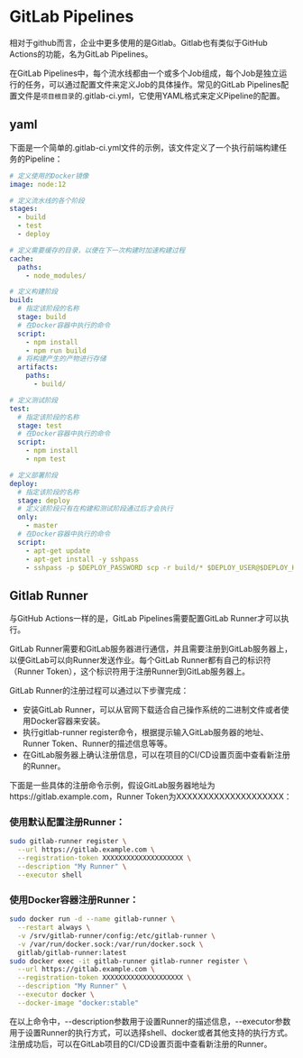 # GitLab Pipelines
相对于github而言，企业中更多使用的是Gitlab。Gitlab也有类似于GitHub Actions的功能，名为GitLab Pipelines。

在GitLab Pipelines中，每个流水线都由一个或多个Job组成，每个Job是独立运行的任务，可以通过配置文件来定义Job的具体操作。常见的GitLab Pipelines配置文件是`项目根目录`的.gitlab-ci.yml，它使用YAML格式来定义Pipeline的配置。

## yaml

下面是一个简单的.gitlab-ci.yml文件的示例，该文件定义了一个执行前端构建任务的Pipeline：

```yaml
# 定义使用的Docker镜像
image: node:12

# 定义流水线的各个阶段
stages:
  - build
  - test
  - deploy

# 定义需要缓存的目录，以便在下一次构建时加速构建过程
cache:
  paths:
    - node_modules/

# 定义构建阶段
build:
  # 指定该阶段的名称
  stage: build
  # 在Docker容器中执行的命令
  script:
    - npm install
    - npm run build
  # 将构建产生的产物进行存储
  artifacts:
    paths:
      - build/

# 定义测试阶段
test:
  # 指定该阶段的名称
  stage: test
  # 在Docker容器中执行的命令
  script:
    - npm install
    - npm test

# 定义部署阶段
deploy:
  # 指定该阶段的名称
  stage: deploy
  # 定义该阶段只有在构建和测试阶段通过后才会执行
  only:
    - master
  # 在Docker容器中执行的命令
  script:
    - apt-get update
    - apt-get install -y sshpass
    - sshpass -p $DEPLOY_PASSWORD scp -r build/* $DEPLOY_USER@$DEPLOY_HOST:$DEPLOY_PATH
```

## Gitlab Runner
与GitHub Actions一样的是，GitLab Pipelines需要配置GitLab Runner才可以执行。

GitLab Runner需要和GitLab服务器进行通信，并且需要注册到GitLab服务器上，以便GitLab可以向Runner发送作业。每个GitLab Runner都有自己的标识符（Runner Token），这个标识符用于注册Runner到GitLab服务器上。

GitLab Runner的注册过程可以通过以下步骤完成：

- 安装GitLab Runner，可以从官网下载适合自己操作系统的二进制文件或者使用Docker容器来安装。
- 执行gitlab-runner register命令，根据提示输入GitLab服务器的地址、Runner Token、Runner的描述信息等等。
- 在GitLab服务器上确认注册信息，可以在项目的CI/CD设置页面中查看新注册的Runner。

下面是一些具体的注册命令示例，假设GitLab服务器地址为https://gitlab.example.com，Runner Token为XXXXXXXXXXXXXXXXXXXX：

### 使用默认配置注册Runner：

```bash
sudo gitlab-runner register \
  --url https://gitlab.example.com \
  --registration-token XXXXXXXXXXXXXXXXXXXX \
  --description "My Runner" \
  --executor shell
```
### 使用Docker容器注册Runner：
``` bash
sudo docker run -d --name gitlab-runner \
  --restart always \
  -v /srv/gitlab-runner/config:/etc/gitlab-runner \
  -v /var/run/docker.sock:/var/run/docker.sock \
  gitlab/gitlab-runner:latest
sudo docker exec -it gitlab-runner gitlab-runner register \
  --url https://gitlab.example.com \
  --registration-token XXXXXXXXXXXXXXXXXXXX \
  --description "My Runner" \
  --executor docker \
  --docker-image "docker:stable"
```

在以上命令中，--description参数用于设置Runner的描述信息，--executor参数用于设置Runner的执行方式，可以选择shell、docker或者其他支持的执行方式。注册成功后，可以在GitLab项目的CI/CD设置页面中查看新注册的Runner。



